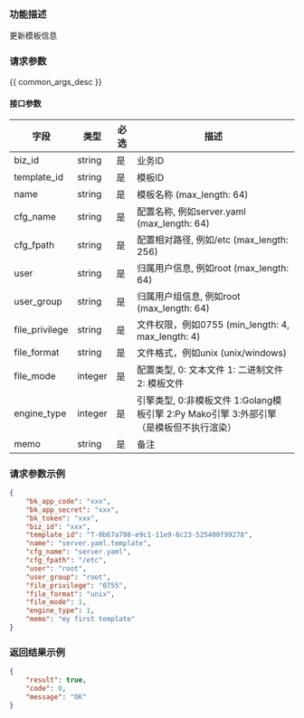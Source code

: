 ### 功能描述

更新模板信息

### 请求参数

{{ common_args_desc }}

#### 接口参数

| 字段           |  类型      | 必选   |  描述      |
|----------------|------------|--------|------------|
| biz_id         |  string    | 是     | 业务ID     |
| template_id    |  string    | 是     | 模板ID     |
| name           |  string    | 是     | 模板名称 (max_length: 64) |
| cfg_name       |  string    | 是     | 配置名称, 例如server.yaml (max_length: 64) |
| cfg_fpath      |  string    | 是     | 配置相对路径, 例如/etc (max_length: 256) |
| user           |  string    | 是     | 归属用户信息, 例如root (max_length: 64) |
| user_group     |  string    | 是     | 归属用户组信息, 例如root (max_length: 64) |
| file_privilege |  string    | 是     | 文件权限，例如0755 (min_length: 4, max_length: 4) |
| file_format    |  string    | 是     | 文件格式，例如unix (unix/windows)|
| file_mode      |  integer   | 是     | 配置类型, 0: 文本文件  1: 二进制文件  2: 模板文件 |
| engine_type    |  integer   | 是     | 引擎类型, 0:非模板文件 1:Golang模板引擎 2:Py Mako引擎 3:外部引擎（是模板但不执行渲染） |
| memo           |  string    | 是     | 备注 |

### 请求参数示例

```json
{
    "bk_app_code": "xxx",
    "bk_app_secret": "xxx",
    "bk_token": "xxx",
    "biz_id": "xxx",
    "template_id": "T-0b67a798-e9c1-11e9-8c23-525400f99278",
    "name": "server.yaml.template",
    "cfg_name": "server.yaml",
    "cfg_fpath": "/etc",
    "user": "root",
    "user_group": "root",
    "file_privilege": "0755",
    "file_format": "unix",
    "file_mode": 1,
    "engine_type": 1,
    "memo": "my first template"
}
```

### 返回结果示例

```json
{
    "result": true,
    "code": 0,
    "message": "OK"
}
```

